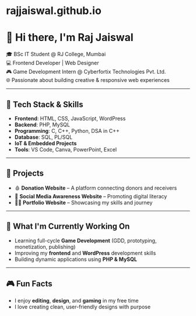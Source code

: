 # rajjaiswal.github.io
# 👋 Hi there, I'm Raj Jaiswal

🎓 BSc IT Student @ RJ College, Mumbai  
💻 Frontend Developer | Web Designer  
🎮 Game Development Intern @ Cyberfortix Technologies Pvt. Ltd.  
🌐 Passionate about building creative & responsive web experiences  

---

## 🔧 Tech Stack & Skills
- **Frontend**: HTML, CSS, JavaScript, WordPress  
- **Backend**: PHP, MySQL  
- **Programming**: C, C++, Python, DSA in C++  
- **Database**: SQL, PL/SQL  
- **IoT & Embedded Projects**  
- **Tools**: VS Code, Canva, PowerPoint, Excel

---

## 💼 Projects
- 🩸 **Donation Website** – A platform connecting donors and receivers  
- 📢 **Social Media Awareness Website** – Promoting digital literacy  
- 🧑‍💻 **Portfolio Website** – Showcasing my skills and journey  

---

## 🎯 What I'm Currently Working On
- Learning full-cycle **Game Development** (GDD, prototyping, monetization, publishing)  
- Improving my **frontend** and **WordPress** development skills  
- Building dynamic applications using **PHP & MySQL**

---

## 🎮 Fun Facts
- I enjoy **editing**, **design**, and **gaming** in my free time  
- I love creating clean, user-friendly designs with purpose  


